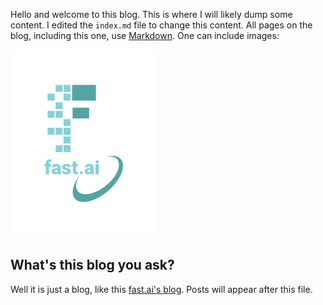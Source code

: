 Hello and welcome to this blog. 
This is where I will likely dump some content.
I edited the `index.md` file to change this content. 
All pages on the blog, including this one, use [Markdown](https://guides.github.com/features/mastering-markdown/). 
One can include images:

![Image of fast.ai logo](images/logo.png)

## What's this blog you ask?

Well it is just a blog, like this [fast.ai's blog](https://www.fast.ai). Posts will appear after this file. 
